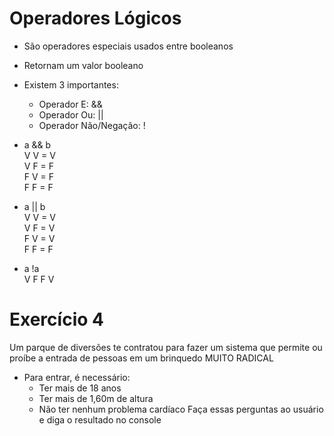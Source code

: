 # Operadores Lógicos

- São operadores especiais usados entre booleanos
- Retornam um valor booleano
- Existem 3 importantes:
    - Operador E: &&
    - Operador Ou: ||
    - Operador Não/Negação: !
    

- a && b <br>
V V = V <br>
V F = F <br>
F V = F <br>
F F = F <br>

- a || b <br>
V V = V <br>
V F = V <br>
F V = V <br>
F F = F <br>

- a !a <br>
V F
F V

# Exercício 4
Um parque de diversões te contratou para fazer um sistema que 
permite ou proíbe a entrada de pessoas em um brinquedo 
MUITO RADICAL
 - Para entrar, é necessário:
    - Ter mais de 18 anos
    - Ter mais de 1,60m de altura
    - Não ter nenhum problema cardíaco
Faça essas perguntas ao usuário e diga o resultado no console
